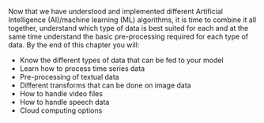 Now that we have understood and implemented different Artificial Intelligence (AI)/machine learning (ML) algorithms, it is time to combine it all together, understand which type of data is best suited for each and at the same time understand the basic pre-processing required for each type of data. By the end of this chapter you will:

* Know the different types of data that can be fed to your model
* Learn how to process time series data
* Pre-processing of textual data
* Different transforms that can be done on image data
* How to handle video files
* How to handle speech data
* Cloud computing options
